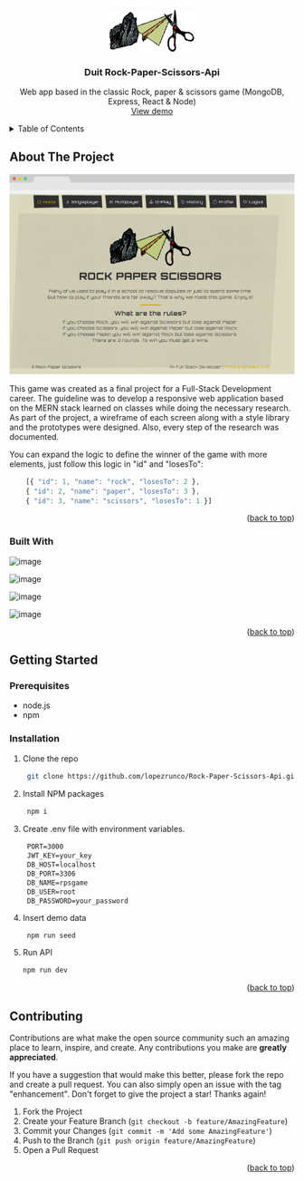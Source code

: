 <div id="top"></div>

<!-- PROJECT LOGO -->
<br />
<div align="center">
  <a href="https://github.com/lopezrunco/Rock-Paper-Scissors-Api">
    <img src="logo.png" alt="Logo" width="150" height="auto">
  </a>

<h3 align="center">Duit Rock-Paper-Scissors-Api</h3>

  <p align="center">
    Web app based in the classic Rock, paper & scissors game (MongoDB, Express, React & Node)
    <br />
    <a href='https://rpsgameaplus.netlify.app/single-player-start-screen'>View demo</a>
  </p>
</div>



<!-- TABLE OF CONTENTS -->
<details>
  <summary>Table of Contents</summary>
  <ol>
    <li>
      <a href="#about-the-project">About The Project</a>
      <ul>
        <li><a href="#built-with">Built With</a></li>
      </ul>
    </li>
    <li>
      <a href="#getting-started">Getting Started</a>
      <ul>
        <li><a href="#prerequisites">Prerequisites</a></li>
        <li><a href="#installation">Installation</a></li>
      </ul>
    </li>
    <li><a href="#contributing">Contributing</a></li>
  </ol>
</details>



<!-- ABOUT THE PROJECT -->
## About The Project

<img src='screenshot.png' />

This game was created as a final project for a Full-Stack Development career. The guideline was to develop a responsive web application based on the MERN stack learned on classes while doing the necessary research. As part of the project, a wireframe of each screen along with a style library and the prototypes were designed. Also, every step of the research was documented.

You can expand the logic to define the winner of the game with more elements, just follow this logic in "id" and "losesTo":
```js
    [{ "id": 1, "name": "rock", "losesTo": 2 },
    { "id": 2, "name": "paper", "losesTo": 3 },
    { "id": 3, "name": "scissors", "losesTo": 1 }]
```

<p align="right">(<a href="#top">back to top</a>)</p>



### Built With

![image](https://img.shields.io/badge/Node.js-339933?style=for-the-badge&logo=nodedotjs&logoColor=white)

![image](https://img.shields.io/badge/Express.js-000000?style=for-the-badge&logo=express&logoColor=white)

![image](https://img.shields.io/badge/MongoDB-4EA94B?style=for-the-badge&logo=mongodb&logoColor=white)

![image](https://img.shields.io/badge/Heroku-430098?style=for-the-badge&logo=heroku&logoColor=white)

<p align="right">(<a href="#top">back to top</a>)</p>



<!-- GETTING STARTED -->
## Getting Started

### Prerequisites

* node.js
* npm

### Installation

1. Clone the repo
   ```sh
    git clone https://github.com/lopezrunco/Rock-Paper-Scissors-Api.git
   ```
2. Install NPM packages
   ```sh
    npm i
   ```
3. Create .env file with environment variables.
   ```
    PORT=3000
    JWT_KEY=your_key
    DB_HOST=localhost
    DB_PORT=3306
    DB_NAME=rpsgame
    DB_USER=root
    DB_PASSWORD=your_password
   ```
4. Insert demo data
   ```sh
    npm run seed
   ```
5. Run API
    ```sh
    npm run dev
    ```

<p align="right">(<a href="#top">back to top</a>)</p>



<!-- CONTRIBUTING -->
## Contributing

Contributions are what make the open source community such an amazing place to learn, inspire, and create. Any contributions you make are **greatly appreciated**.

If you have a suggestion that would make this better, please fork the repo and create a pull request. You can also simply open an issue with the tag "enhancement".
Don't forget to give the project a star! Thanks again!

1. Fork the Project
2. Create your Feature Branch (`git checkout -b feature/AmazingFeature`)
3. Commit your Changes (`git commit -m 'Add some AmazingFeature'`)
4. Push to the Branch (`git push origin feature/AmazingFeature`)
5. Open a Pull Request

<p align="right">(<a href="#top">back to top</a>)</p>